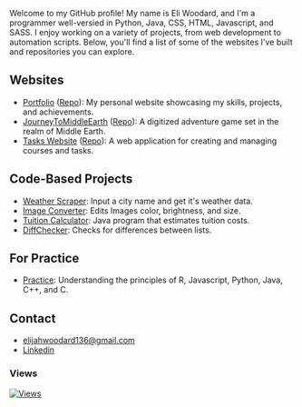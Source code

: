 Welcome to my GitHub profile! My name is Eli Woodard, and I'm a programmer well-versied in Python, Java, CSS, HTML, Javascript, and SASS. I enjoy working on a variety of projects, from web development to automation scripts. Below, you'll find a list of some of the websites I've built and repositories you can explore.

## Websites

- [Portfolio](https://eliwoodard.github.io/Portfolio/) ([Repo](https://github.com/EliWoodard/Portfolio)):  My personal website showcasing my skills, projects, and achievements.
- [JourneyToMiddleEarth](https://eliwoodard.github.io/JourneyToMiddleEarth/) ([Repo](https://github.com/EliWoodard/JourneyToMiddleEarth)): A digitized adventure game set in the realm of Middle Earth.
- [Tasks Website](https://eliwoodard.github.io/Tasks/) ([Repo](https://github.com/EliWoodard/Tasks)): A web application for creating and managing courses and tasks.

## Code-Based Projects

- [Weather Scraper](https://github.com/EliWoodard/PythonWebScraper): Input a city name and get it's weather data.
- [Image Converter](https://github.com/EliWoodard/Image-Converter): Edits Images color, brightness, and size.
- [Tuition Calculator](https://github.com/EliWoodard/Tuition-Calculator): Java program that estimates tuition costs.
- [DiffChecker](https://github.com/EliWoodard/DiffCheck): Checks for differences between lists.

## For Practice
- [Practice](https://github.com/EliWoodard/Practice): Understanding the principles of R, Javascript, Python, Java, C++, and C. 

## Contact
- elijahwoodard136@gmail.com
- [Linkedin](https://www.linkedin.com/in/elijah-woodard-a9609524a/)

### Views
[![Views](http://hits.dwyl.com/EliWoodard/EliWoodard.svg)](http://hits.dwyl.com/EliWoodard/EliWoodard)
